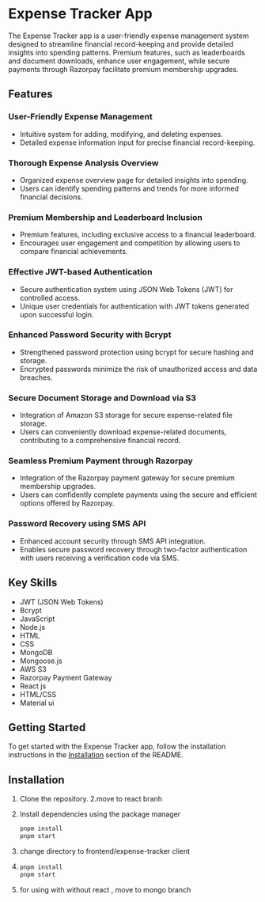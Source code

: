# Expense Tracker App

The Expense Tracker app is a user-friendly expense management system designed to streamline financial record-keeping and provide detailed insights into spending patterns. Premium features, such as leaderboards and document downloads, enhance user engagement, while secure payments through Razorpay facilitate premium membership upgrades.



## Features

### User-Friendly Expense Management

- Intuitive system for adding, modifying, and deleting expenses.
- Detailed expense information input for precise financial record-keeping.

### Thorough Expense Analysis Overview

- Organized expense overview page for detailed insights into spending.
- Users can identify spending patterns and trends for more informed financial decisions.

### Premium Membership and Leaderboard Inclusion

- Premium features, including exclusive access to a financial leaderboard.
- Encourages user engagement and competition by allowing users to compare financial achievements.

### Effective JWT-based Authentication

- Secure authentication system using JSON Web Tokens (JWT) for controlled access.
- Unique user credentials for authentication with JWT tokens generated upon successful login.

### Enhanced Password Security with Bcrypt

- Strengthened password protection using bcrypt for secure hashing and storage.
- Encrypted passwords minimize the risk of unauthorized access and data breaches.

### Secure Document Storage and Download via S3

- Integration of Amazon S3 storage for secure expense-related file storage.
- Users can conveniently download expense-related documents, contributing to a comprehensive financial record.

### Seamless Premium Payment through Razorpay

- Integration of the Razorpay payment gateway for secure premium membership upgrades.
- Users can confidently complete payments using the secure and efficient options offered by Razorpay.

### Password Recovery using SMS API

- Enhanced account security through SMS API integration.
- Enables secure password recovery through two-factor authentication with users receiving a verification code via SMS.
## Key Skills

- JWT (JSON Web Tokens)
- Bcrypt
- JavaScript
- Node.js
- HTML
- CSS
- MongoDB
- Mongoose.js
- AWS S3
- Razorpay Payment Gateway
- React js
- HTML/CSS
- Material ui

## Getting Started

To get started with the Expense Tracker app, follow the installation instructions in the [Installation](#installation) section of the README.

## Installation

1. Clone the repository.
2.move to react branh
3. Install dependencies using the package manager 

   ```bash
   pnpm install
   pnpm start
4. change directory to frontend/expense-tracker client
5. ```bash
   pnpm install
   pnpm start
6. for using with without react , move to mongo branch
